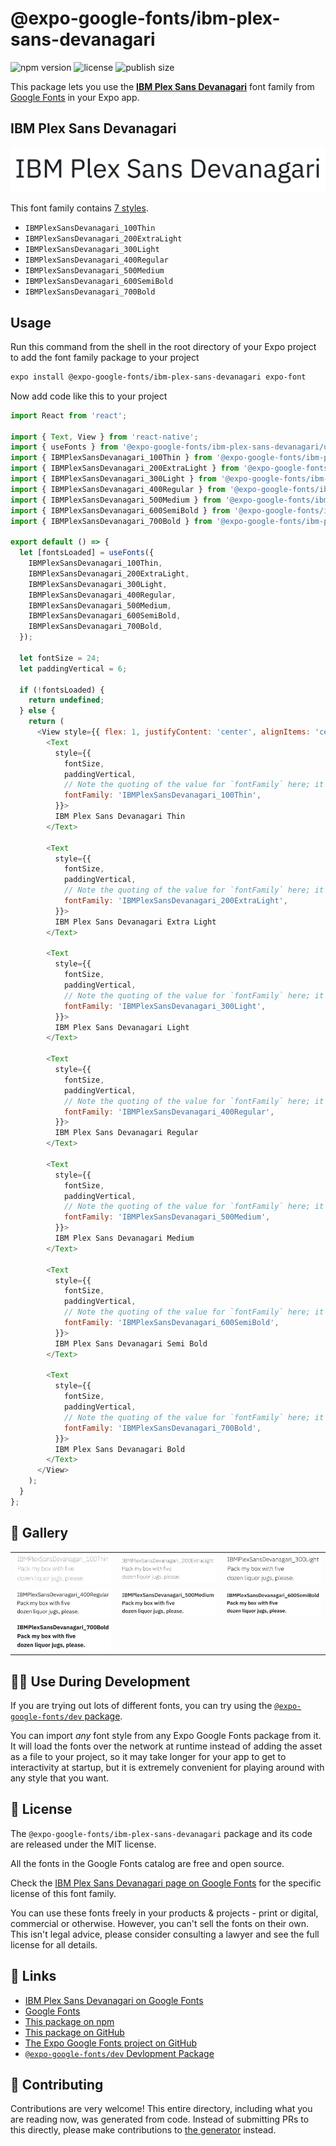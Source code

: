 # @expo-google-fonts/ibm-plex-sans-devanagari

![npm version](https://flat.badgen.net/npm/v/@expo-google-fonts/ibm-plex-sans-devanagari)
![license](https://flat.badgen.net/github/license/expo/google-fonts)
![publish size](https://flat.badgen.net/packagephobia/install/@expo-google-fonts/ibm-plex-sans-devanagari)

This package lets you use the [**IBM Plex Sans Devanagari**](https://fonts.google.com/specimen/IBM+Plex+Sans+Devanagari) font family from [Google Fonts](https://fonts.google.com/) in your Expo app.

## IBM Plex Sans Devanagari

![IBM Plex Sans Devanagari](./font-family.png)

This font family contains [7 styles](#-gallery).

- `IBMPlexSansDevanagari_100Thin`
- `IBMPlexSansDevanagari_200ExtraLight`
- `IBMPlexSansDevanagari_300Light`
- `IBMPlexSansDevanagari_400Regular`
- `IBMPlexSansDevanagari_500Medium`
- `IBMPlexSansDevanagari_600SemiBold`
- `IBMPlexSansDevanagari_700Bold`

## Usage

Run this command from the shell in the root directory of your Expo project to add the font family package to your project
```sh
expo install @expo-google-fonts/ibm-plex-sans-devanagari expo-font
```

Now add code like this to your project
```js
import React from 'react';

import { Text, View } from 'react-native';
import { useFonts } from '@expo-google-fonts/ibm-plex-sans-devanagari/useFonts';
import { IBMPlexSansDevanagari_100Thin } from '@expo-google-fonts/ibm-plex-sans-devanagari/100Thin';
import { IBMPlexSansDevanagari_200ExtraLight } from '@expo-google-fonts/ibm-plex-sans-devanagari/200ExtraLight';
import { IBMPlexSansDevanagari_300Light } from '@expo-google-fonts/ibm-plex-sans-devanagari/300Light';
import { IBMPlexSansDevanagari_400Regular } from '@expo-google-fonts/ibm-plex-sans-devanagari/400Regular';
import { IBMPlexSansDevanagari_500Medium } from '@expo-google-fonts/ibm-plex-sans-devanagari/500Medium';
import { IBMPlexSansDevanagari_600SemiBold } from '@expo-google-fonts/ibm-plex-sans-devanagari/600SemiBold';
import { IBMPlexSansDevanagari_700Bold } from '@expo-google-fonts/ibm-plex-sans-devanagari/700Bold';

export default () => {
  let [fontsLoaded] = useFonts({
    IBMPlexSansDevanagari_100Thin,
    IBMPlexSansDevanagari_200ExtraLight,
    IBMPlexSansDevanagari_300Light,
    IBMPlexSansDevanagari_400Regular,
    IBMPlexSansDevanagari_500Medium,
    IBMPlexSansDevanagari_600SemiBold,
    IBMPlexSansDevanagari_700Bold,
  });

  let fontSize = 24;
  let paddingVertical = 6;

  if (!fontsLoaded) {
    return undefined;
  } else {
    return (
      <View style={{ flex: 1, justifyContent: 'center', alignItems: 'center' }}>
        <Text
          style={{
            fontSize,
            paddingVertical,
            // Note the quoting of the value for `fontFamily` here; it expects a string!
            fontFamily: 'IBMPlexSansDevanagari_100Thin',
          }}>
          IBM Plex Sans Devanagari Thin
        </Text>

        <Text
          style={{
            fontSize,
            paddingVertical,
            // Note the quoting of the value for `fontFamily` here; it expects a string!
            fontFamily: 'IBMPlexSansDevanagari_200ExtraLight',
          }}>
          IBM Plex Sans Devanagari Extra Light
        </Text>

        <Text
          style={{
            fontSize,
            paddingVertical,
            // Note the quoting of the value for `fontFamily` here; it expects a string!
            fontFamily: 'IBMPlexSansDevanagari_300Light',
          }}>
          IBM Plex Sans Devanagari Light
        </Text>

        <Text
          style={{
            fontSize,
            paddingVertical,
            // Note the quoting of the value for `fontFamily` here; it expects a string!
            fontFamily: 'IBMPlexSansDevanagari_400Regular',
          }}>
          IBM Plex Sans Devanagari Regular
        </Text>

        <Text
          style={{
            fontSize,
            paddingVertical,
            // Note the quoting of the value for `fontFamily` here; it expects a string!
            fontFamily: 'IBMPlexSansDevanagari_500Medium',
          }}>
          IBM Plex Sans Devanagari Medium
        </Text>

        <Text
          style={{
            fontSize,
            paddingVertical,
            // Note the quoting of the value for `fontFamily` here; it expects a string!
            fontFamily: 'IBMPlexSansDevanagari_600SemiBold',
          }}>
          IBM Plex Sans Devanagari Semi Bold
        </Text>

        <Text
          style={{
            fontSize,
            paddingVertical,
            // Note the quoting of the value for `fontFamily` here; it expects a string!
            fontFamily: 'IBMPlexSansDevanagari_700Bold',
          }}>
          IBM Plex Sans Devanagari Bold
        </Text>
      </View>
    );
  }
};

```

## 🔡 Gallery


||||
|-|-|-|
|![IBMPlexSansDevanagari_100Thin](.//100Thin/IBMPlexSansDevanagari_100Thin.ttf.png)|![IBMPlexSansDevanagari_200ExtraLight](.//200ExtraLight/IBMPlexSansDevanagari_200ExtraLight.ttf.png)|![IBMPlexSansDevanagari_300Light](.//300Light/IBMPlexSansDevanagari_300Light.ttf.png)||
|![IBMPlexSansDevanagari_400Regular](.//400Regular/IBMPlexSansDevanagari_400Regular.ttf.png)|![IBMPlexSansDevanagari_500Medium](.//500Medium/IBMPlexSansDevanagari_500Medium.ttf.png)|![IBMPlexSansDevanagari_600SemiBold](.//600SemiBold/IBMPlexSansDevanagari_600SemiBold.ttf.png)||
|![IBMPlexSansDevanagari_700Bold](.//700Bold/IBMPlexSansDevanagari_700Bold.ttf.png)||||


## 👩‍💻 Use During Development

If you are trying out lots of different fonts, you can try using the [`@expo-google-fonts/dev` package](https://github.com/freeboub/google-fonts/tree/master/font-packages/dev#readme).

You can import *any* font style from any Expo Google Fonts package from it. It will load the fonts
over the network at runtime instead of adding the asset as a file to your project, so it may take longer
for your app to get to interactivity at startup, but it is extremely convenient
for playing around with any style that you want.

## 📖 License

The `@expo-google-fonts/ibm-plex-sans-devanagari` package and its code are released under the MIT license.

All the fonts in the Google Fonts catalog are free and open source.

Check the [IBM Plex Sans Devanagari page on Google Fonts](https://fonts.google.com/specimen/IBM+Plex+Sans+Devanagari) for the specific license of this font family.

You can use these fonts freely in your products & projects - print or digital, commercial or otherwise. However, you can't sell the fonts on their own. This isn't legal advice, please consider consulting a lawyer and see the full license for all details.

## 🔗 Links

- [IBM Plex Sans Devanagari on Google Fonts](https://fonts.google.com/specimen/IBM+Plex+Sans+Devanagari)
- [Google Fonts](https://fonts.google.com/)
- [This package on npm](https://www.npmjs.com/package/@expo-google-fonts/ibm-plex-sans-devanagari)
- [This package on GitHub](https://github.com/freeboub/google-fonts/tree/master/font-packages/ibm-plex-sans-devanagari)
- [The Expo Google Fonts project on GitHub](https://github.com/freeboub/google-fonts)
- [`@expo-google-fonts/dev` Devlopment Package](https://github.com/freeboub/google-fonts/tree/master/font-packages/dev)

## 🤝 Contributing

Contributions are very welcome! This entire directory, including what you are reading now, was generated from code. Instead of submitting PRs to this directly, please make contributions to [the generator](https://github.com/freeboub/google-fonts/tree/master/packages/generator) instead.
